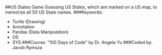 ##US States Game
Guessing US States, which are marked on a US map, to memorize all 50 US State names.
###Keywords:
* Turtle (Drawing)
* Annotation
* Pandas (Data Manipulation)
* OS
* SYS
###Course:
"100 Days of Code" by Dr. Angela Yu
###Coded by:
Jacob Rymsza